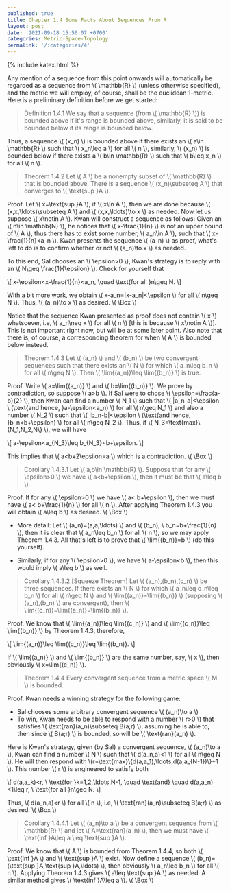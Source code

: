 ```yaml
---
published: true
title: Chapter 1.4 Some Facts About Sequences From R
layout: post
date: '2021-09-18 15:56:07 +0700'
categories: Metric-Space-Topology
permalink: '/:categories/4'
---
```

{% include katex.html %}

Any mention of a sequence from this point onwards will automatically be regarded as a sequence from \\( \mathbb{R} \\) (unless otherwise specified), and the metric we will employ, of course, shall be the euclidean 1-metric. Here is a preliminary definition before we get started:

> Definition 1.4.1 We say that a sequence (from \\( \mathbb{R} \\)) is bounded above if it's range is bounded above, similarly, it is said to be bounded below if its range is bounded below.

Thus, a sequence \\( (x_n) \\) is bounded above if there exists an \\( a\in \mathbb{R} \\) such that \\( x_n\leq a  \\) for all \\( n \\), similarly, \\( (x_n) \\) is bounded below if there exists a \\( b\in \mathbb{R} \\) such that \\( b\leq x_n \\) for all \\( n \\).

> Theorem 1.4.2 Let \\( A \\) be a nonempty subset of \\( \mathbb{R} \\) that is bounded above. There is a sequence \\( (x_n)\subseteq A \\) that converges to \\( \text{sup }A \\).

Proof. Let \\( x=\text{sup }A \\), if \\( x\in A \\), then we are done because \\( (x,x,\ldots)\subseteq A \\) and \\( (x,x,\ldots)\to x \\) as needed. Now let us suppose \\( x\notin A \\). Kwan will construct a sequence as follows: Given an \\( n\in \mathbb{N} \\), he notices that \\( x-\frac{1}{n} \\) is not an upper bound of \\( A \\), thus there has to exist some number, \\( a_n\in A \\), such that \\( x-\frac{1}{n}<a_n \\). Kwan presents the sequence \\( (a_n) \\) as proof, what's left to do is to confirm whether or not \\( (a_n)\to x \\) as needed.

To this end, Sal chooses an \\( \epsilon>0 \\), Kwan's strategy is to reply with an \\( N\geq \frac{1}{\epsilon} \\). Check for yourself that

\\[ x-\epsilon<x-\frac{1}{n}<a_n, \quad \text{for all }n\geq N. \\]

With a bit more work, we obtain \\( x-a_n=\|x-a_n\|<\epsilon \\) for all \\( n\geq N \\). Thus, \\( (a_n)\to x \\) as desired. \\( \Box \\)

Notice that the sequence Kwan presented as proof does not contain \\( x \\) whatsoever, i.e, \\( a_n\neq x \\) for all \\( n \\) [this is because \\( x\notin A \\)]. This is not important right now, but will be at some later point. Also note that there is, of course, a corresponding theorem for when \\( A \\) is bounded below instead.

> Theorem 1.4.3 Let \\( (a_n) \\) and \\( (b_n) \\) be two convergent sequences such that there exists an \\( N \\) for which \\( a_n\leq b_n \\) for all \\( n\geq N \\). Then \\( \lim{(a_n)}\leq \lim{(b_n)} \\) is true.

Proof. Write \\( a=\lim{(a_n)} \\) and \\( b=\lim{(b_n)} \\). We prove by contradiction, so suppose \\( a>b \\). If Sal were to chose \\( \epsilon=\frac{a-b}{2} \\), then Kwan can find a number \\( N_1 \\) such that \\( \|a_n-a\|<\epsilon \ (\text{and hence, }a-\epsilon<a_n) \\) for all \\( n\geq N_1 \\) and also a number \\( N_2 \\) such that \\( \|b_n-b\|<\epsilon \ (\text{and hence, }b_n<b+\epsilon) \\) for all \\( n\geq N_2 \\). Thus, if \\( N_3=\text{max}\\{N_1,N_2,N\\} \\), we will have

\\[ a-\epsilon<a_{N_3}\leq b_{N_3}<b+\epsilon. \\]

This implies that \\( a<b+2\epsilon=a \\) which is a contradiction. \\( \Box \\)

> Corollary 1.4.3.1 Let \\( a,b\in \mathbb{R} \\). Suppose that for any \\( \epsilon>0 \\) we have \\( a<b+\epsilon \\), then it must be that \\( a\leq b \\).

Proof. If for any \\( \epsilon>0 \\) we have \\( a< b+\epsilon \\), then we must have \\( a< b+\frac{1}{n} \\) for all \\( n \\). After applying Theorem 1.4.3 you will obtain \\( a\leq b \\) as desired. \\( \Box \\)

- More detail: Let \\( (a_n)=(a,a,\ldots) \\) and \\( (b_n), \ b_n=b+\frac{1}{n} \\), then it is clear that \\( a_n\leq b_n \\) for all \\( n \\), so we may apply Theorem 1.4.3. All that's left is to prove that \\( \lim{(b_n)}=b \\) (do this yourself).

- Similarly, if for any \\( \epsilon>0 \\), we have \\( a-\epsilon<b \\), then this would imply \\( a\leq b \\) as well.

> Corollary 1.4.3.2 [Squeeze Theorem] Let \\( (a_n),(b_n),(c_n) \\) be three sequences. If there exists an \\( N \\) for which \\( a_n\leq c_n\leq b_n \\) for all \\( n\geq N \\) and \\( \lim{(a_n)}=\lim{(b_n)} \\) (supposing \\( (a_n),(b_n) \\) are convergent), then \\( \lim{(c_n)}=\lim{(a_n)}=\lim{(b_n)} \\).

Proof. We know that \\( \lim{(a_n)}\leq \lim{(c_n)} \\) and \\( \lim{(c_n)}\leq \lim{(b_n)} \\) by Theorem 1.4.3, therefore,

\\[ \lim{(a_n)}\leq \lim{(c_n)}\leq \lim{(b_n)}. \\]

If \\( \lim{(a_n)} \\) and \\( \lim{(b_n)} \\) are the same number, say, \\( x \\), then obviously \\( x=\lim{(c_n)} \\).

> Theorem 1.4.4 Every convergent sequence from a metric space \\( M \\) is bounded.

Proof. Kwan needs a winning strategy for the following game:

- Sal chooses some arbitrary convergent sequence \\( (a_n)\to a \\)
- To win, Kwan needs to be able to respond with a number \\( r>0 \\) that satisfies \\( \text{ran}(a_n)\subseteq B(a;r) \\), assuming he is able to, then since \\( B(a;r) \\) is bounded, so will be \\( \text{ran}(a_n) \\). 

Here is Kwan's strategy, given (by Sal) a convergent sequence, \\( (a_n)\to a \\), Kwan can find a number \\( N \\) such that \\( d(a_n,a)<1 \\) for all \\( n\geq N \\). He will then respond with \\(r=\text{max}\\{d(a,a_1),\ldots,d(a,a_{N-1})\\}+1 \\). This number \\( r \\) is engineered to satisfy both

\\[ d(a,a_k)<r, \ \text{for }k=1,2,\ldots,N-1, \quad \text{and} \quad d(a,a_n)<1\leq r, \ \text{for all }n\geq N. \\]

Thus, \\( d(a_n,a)<r \\) for all \\( n \\), i.e, \\( \text{ran}(a_n)\subseteq B(a;r) \\) as desired. \\( \Box \\)

> Corollary 1.4.4.1 Let \\( (a_n)\to a \\) be a convergent sequence from \\( \mathbb{R} \\) and let \\( A=\text{ran}(a_n) \\), then we must have \\( \text{inf }A\leq a \leq \text{sup }A \\).

Proof. We know that \\( A \\) is bounded from Theorem 1.4.4, so both \\( \text{inf }A \\) and \\( \text{sup }A \\) exist. Now define a sequence \\( (b_n)=(\text{sup }A,\text{sup }A,\ldots) \\), then obviously \\( a_n\leq b_n \\) for all \\( n \\). Applying Theorem 1.4.3 gives \\( a\leq \text{sup }A \\) as needed. A similar method gives \\( \text{inf }A\leq a \\). \\( \Box \\)
